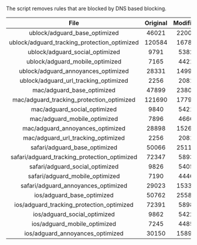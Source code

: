 The script removes rules that are blocked by DNS based blocking.


| File | Original | Modified |
|:----:|:-----:|:-----:|
| ublock/adguard_base_optimized | 46021 | 22007 |
| ublock/adguard_tracking_protection_optimized | 120584 | 16782 |
| ublock/adguard_social_optimized | 9791 | 5382 |
| ublock/adguard_mobile_optimized | 7165 | 4421 |
| ublock/adguard_annoyances_optimized | 28331 | 14993 |
| ublock/adguard_url_tracking_optimized | 2256 | 2081 |
| mac/adguard_base_optimized | 47899 | 23804 |
| mac/adguard_tracking_protection_optimized | 121690 | 17791 |
| mac/adguard_social_optimized | 9840 | 5421 |
| mac/adguard_mobile_optimized | 7896 | 4666 |
| mac/adguard_annoyances_optimized | 28898 | 15263 |
| mac/adguard_url_tracking_optimized | 2256 | 2081 |
| safari/adguard_base_optimized | 50066 | 25115 |
| safari/adguard_tracking_protection_optimized | 72347 | 5893 |
| safari/adguard_social_optimized | 9826 | 5405 |
| safari/adguard_mobile_optimized | 7190 | 4446 |
| safari/adguard_annoyances_optimized | 29023 | 15337 |
| ios/adguard_base_optimized | 50762 | 25580 |
| ios/adguard_tracking_protection_optimized | 72391 | 5898 |
| ios/adguard_social_optimized | 9862 | 5422 |
| ios/adguard_mobile_optimized | 7245 | 4485 |
| ios/adguard_annoyances_optimized | 30150 | 15896 |